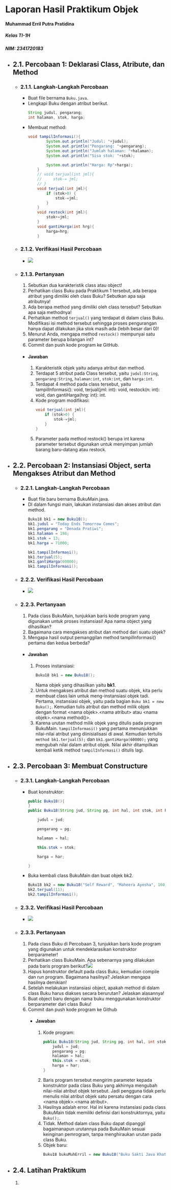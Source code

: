 # Laporan Hasil Praktikum Objek
#### Muhammad Erril Putra Pratidina
##### Kelas TI-1H
##### NIM: 2341720183

- ## 2.1. Percobaan 1: Deklarasi Class, Atribute, dan Method
	- ### 2.1.1. Langkah-Langkah Percobaan
		- Buat file bernama `Buku.java`.
		- Lengkapi Buku dengan atribut berikut.
			```java
			String judul, pengarang;
			int halaman, stok, harga;
			```
		- Membuat method:
			```java
			void tampilInformasi(){
			        System.out.println("Judul: "+judul);
			        System.out.println("Pengarang: "+pengarang);
			        System.out.println("Jumlah halaman: "+halaman);
			        System.out.println("Sisa stok: "+stok);
			
			        System.out.println("Harga: Rp"+harga);
			    }
			    // void terjual(int jml){
			    //     stok-= jml;
			    // }
			    void terjual(int jml){
			        if (stok>0) {
			            stok-=jml;
			        }
			    }
			    void restock(int jml){
			        stok+=jml;
			    }
			    void gantiHarga(int hrg){
			        harga=hrg;
			    }
			```
	- ### 2.1.2. Verifikasi Hasil Percobaan
		- ![](Screenshot%202024-02-19%20101939.png)
	- ### 2.1.3. Pertanyaan
		1. Sebutkan dua karakteristik class atau object!
		2. Perhatikan class Buku pada Praktikum 1 tersebut, ada berapa atribut yang dimiliki oleh class Buku? Sebutkan apa saja atributnya!
		3. Ada berapa method yang dimiliki oleh class tersebut? Sebutkan apa saja methodnya!
		4. Perhatikan method `terjual()` yang terdapat di dalam class Buku. Modifikasi isi method tersebut sehingga proses pengurangan hanya dapat dilakukan jika stok masih ada (lebih besar dari 0)!
		5. Menurut Anda, mengapa method `restock()` mempunyai satu parameter berupa bilangan int?
		6. Commit dan push kode program ke GitHub.
		- #### Jawaban
			1. Karakteristik objek yaitu adanya atribut dan method.
			2. Terdapat 5 atribut pada Class tersebut, yaitu `judul:String`, `pengarang:String`, `halaman:int`, `stok:int`, dan `harga:int`.
			3. Terdapat 4 method pada class tersebut, yaitu tampilInformasi(): void, terjual(jml: int): void, restock(n: int): void, dan gantiHarga(hrg: int): int.
			4. Kode program modifikasi:
				```java
				void terjual(int jml){
					if (stok>0) {
						stok-=jml;
					}
				}
				```
			5. Parameter pada method restock() berupa int karena parameter tersebut digunakan untuk menyimpan jumlah barang baru-datang atau restock.
- ## 2.2. Percobaan 2: Instansiasi Object, serta Mengakses Atribut dan Method
	- ### 2.2.1. Langkah-Langkah Percobaan
		- Buat file baru bernama BukuMain.java.
		- DI dalam fungsi main, lakukan instansiasi dan akses atribut dan method.
			```java
			Buku18 bk1 = new Buku18();
			bk1.judul = "Today Ends Tomorrow Comes";
			bk1.pengarang = "Denada Pratiwi";
			bk1.halaman = 198;
			bk1.stok = 13;
			bk1.harga = 71000;
			
			bk1.tampilInformasi();
			bk1.terjual(5);
			bk1.gantiHarga(60000);
			bk1.tampilInformasi();
			```
	- ### 2.2.2. Verifikasi Hasil Percobaan
		- ![](Screenshot%202024-02-19%20103927.png)
	- ### 2.2.3. Pertanyaan
		1. Pada class BukuMain, tunjukkan baris kode program yang digunakan untuk proses instansiasi! Apa nama object yang dihasilkan?
		2. Bagaimana cara mengakses atribut dan method dari suatu objek?
		3. Mengapa hasil output pemanggilan method tampilInformasi() pertama dan kedua berbeda?
		- #### Jawaban
			1. Proses instansiasi:
				```java
				Buku18 bk1 = new Buku18();
				```
				Nama objek yang dihasilkan yaitu **bk1**.
			2. Untuk mengakses atribut dan method suatu objek, kita perlu membuat class lain untuk meng-instansiasi objek tadi. Pertama, instansiasi objek, yaitu pada bagian `Buku bk1 = new Buku();`. Kemudian tulis atribut dan method milik objek dengan format \<nama objek>.\<nama atribut> atau \<nama objek>.\<nama method()>.
			3. Karena urutan method milik objek yang ditulis pada program BukuMain. `tampilInformasi()` yang pertama menunjukkan nilai-nilai atribut yang diinisialisasi di awal. Kemudian tertulis `method bk1.terjual(5);` dan `bk1.gantiHarga(60000);` yang mengubah nilai dalam atribut objek. Nilai akhir ditampilkan kembali ketik method `tampilInformasi()` ditulis lagi.
- ## 2.3. Percobaan 3: Membuat Constructure
	- ### 2.3.1. Langkah-Langkah Percobaan
		- Buat konstruktor:
			```java
			public Buku18(){
			}
			public Buku18(String jud, String pg, int hal, int stok, int har){
			
				judul = jud;
			
				pengarang = pg;
			
				halaman = hal;
			
				this.stok = stok;
			
				harga = har;
			
			}
			```
		- Buka kembali class BukuMain dan buat objek bk2.
			```java
			Buku18 bk2 = new Buku18("Self Reward", "Maheera Ayesha", 160, 29, 59000);
			bk2.terjual(11);
			bk2.tampilInformasi();
			```
	- ### 2.3.2. Verifikasi Hasil Percobaan
		- ![](Screenshot%202024-02-19%20105707.png)
	- ### 2.3.3. Pertanyaan
		1. Pada class Buku di Percobaan 3, tunjukkan baris kode program yang digunakan untuk mendeklarasikan konstruktor berparameter!
		2. Perhatikan class BukuMain. Apa sebenarnya yang dilakukan pada baris program berikut?![](Pasted%20image%2020240219105932.png)
		3. Hapus konstruktor default pada class Buku, kemudian compile dan run program. Bagaimana hasilnya? Jelaskan mengapa hasilnya demikian!
		4. Setelah melakukan instansiasi object, apakah method di dalam class Buku harus diakses secara berurutan? Jelaskan alasannya!
		5. Buat object baru dengan nama buku menggunakan konstruktor berparameter dari class Buku!
		6. Commit dan push kode program ke Github
			- #### Jawaban
				1. Kode program:
					```java
					public Buku18(String jud, String pg, int hal, int stok, int har){
						judul = jud;
						pengarang = pg;
						halaman = hal;
						this.stok = stok;
						harga = har;
					}
					```
				2. Baris program tersebut mengirim parameter kepada konstruktor pada class Buku yang akhirnya mengubah nilai-nilai atribut objek tersebut. Jadi pengguna tidak perlu menulis nilai atribut objek satu persatu dengan cara \<nama objek>.\<nama atribut>.
				3. Hasilnya adalah error. Hal ini karena instansiasi pada class BukuMain tidak memiliki definisi dari konstruktornya, yaitu `Buku();`.
				4. Tidak. Method dalam class Buku dapat dipanggil bagaimanapun urutannya pada BukuMain sesuai keinginan pemrogram, tanpa menghiraukan urutan pada class Buku.
				5. Objek baru:
					```java
					Buku18 bukuMuhErril = new Buku18("Buku Sakti Java Khatam Satu Minggu", "Erril", 900, 5, 99000);
					```
- ## 2.4. Latihan Praktikum
	1. 